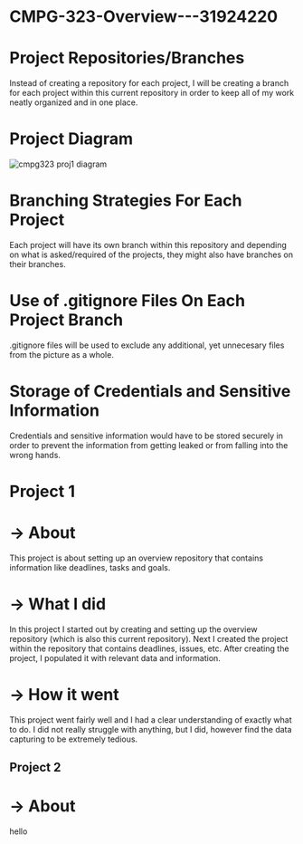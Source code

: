 # CMPG-323-Overview---31924220

# Project Repositories/Branches
Instead of creating a repository for each project, I will be creating a branch for each project within this current repository in order to keep all of my work neatly organized and in one place.

# Project Diagram
![cmpg323 proj1 diagram](https://user-images.githubusercontent.com/67644109/184879364-bbfc2960-c201-403f-99a1-2e2e8a5d9c98.png)

# Branching Strategies For Each Project
Each project will have its own branch within this repository and depending on what is asked/required of the projects, they might also have branches on their branches.

# Use of .gitignore Files On Each Project Branch
.gitignore files will be used to exclude any additional, yet unnecesary files from the picture as a whole.

# Storage of Credentials and Sensitive Information
Credentials and sensitive information would have to be stored securely in order to prevent the information from getting leaked or from falling into the wrong hands.

# Project 1
# -> About
This project is about setting up an overview repository that contains information like deadlines, tasks and goals.
# -> What I did
In this project I started out by creating and setting up the overview repository (which is also this current repository). Next I created the project within the repository that contains deadlines, issues, etc. After creating the project, I populated it with relevant data and information.
# -> How it went
This project went fairly well and I had a clear understanding of exactly what to do. I did not really struggle with anything, but I did, however find the data capturing to be extremely tedious.

## Project 2
# -> About
hello
